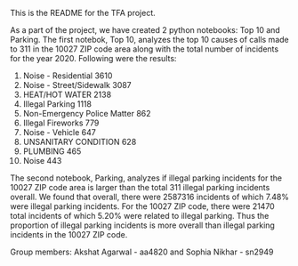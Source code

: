 This is the README for the TFA project.

As a part of the project, we have created 2 python notebooks: Top 10 and Parking.
The first notebok, Top 10, analyzes the top 10 causes of calls made to 311 in the 10027 ZIP code area along with the total number of incidents for the year 2020.
Following were the results:
1. Noise - Residential            3610
2. Noise - Street/Sidewalk        3087
3. HEAT/HOT WATER                 2138
4. Illegal Parking                1118
5. Non-Emergency Police Matter     862
6. Illegal Fireworks               779
7. Noise - Vehicle                 647
8. UNSANITARY CONDITION            628
9. PLUMBING                        465
10. Noise                          443 

The second notebook, Parking, analyzes if illegal parking incidents for the 10027 ZIP code area is larger than the total 311 illegal parking incidents overall. 
We found that overall, there were 2587316 incidents of which 7.48% were illegal parking incidents. 
For the 10027 ZIP code, there were 21470 total incidents of which 5.20% were related to illegal parking. 
Thus the proportion of illegal parking incidents is more overall than illegal parking incidents in the 10027 ZIP code.


Group members: Akshat Agarwal - aa4820 and Sophia Nikhar - sn2949